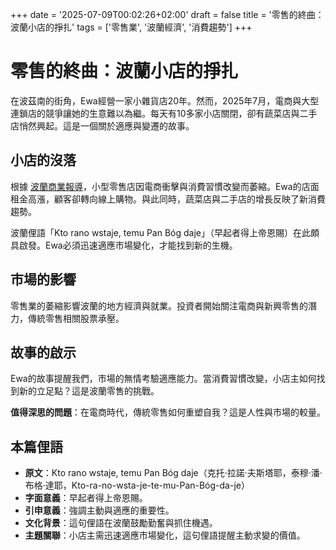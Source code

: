 +++
date = '2025-07-09T00:02:26+02:00'
draft = false
title = '零售的終曲：波蘭小店的掙扎'
tags = ['零售業', '波蘭經濟', '消費趨勢']
+++

# 零售的終曲：波蘭小店的掙扎

在波茲南的街角，Ewa經營一家小雜貨店20年。然而，2025年7月，電商與大型連鎖店的競爭讓她的生意難以為繼。每天有10多家小店關閉，卻有蔬菜店與二手店悄然興起。這是一個關於適應與變遷的故事。

## 小店的沒落

根據 [波蘭商業報導](https://www.google.com/url?sa=E&q=https://www.money.pl/gospodarka/ponad-10-dziennie-sklepy-znikaja-z-rynku-co-sie-dzieje-7175992939260800a.html)，小型零售店因電商衝擊與消費習慣改變而萎縮。Ewa的店面租金高漲，顧客卻轉向線上購物。與此同時，蔬菜店與二手店的增長反映了新消費趨勢。

波蘭俚語「Kto rano wstaje, temu Pan Bóg daje」（早起者得上帝恩賜）在此頗具啟發。Ewa必須迅速適應市場變化，才能找到新的生機。

## 市場的影響

零售業的萎縮影響波蘭的地方經濟與就業。投資者開始關注電商與新興零售的潛力，傳統零售相關股票承壓。

## 故事的啟示

Ewa的故事提醒我們，市場的無情考驗適應能力。當消費習慣改變，小店主如何找到新的立足點？這是波蘭零售的挑戰。

**值得深思的問題**：在電商時代，傳統零售如何重塑自我？這是人性與市場的較量。

## 本篇俚語
- **原文**：Kto rano wstaje, temu Pan Bóg daje（克托·拉諾·夫斯塔耶，泰穆·潘·布格·達耶，Kto-ra-no-wsta-je-te-mu-Pan-Bóg-da-je）
- **字面意義**：早起者得上帝恩賜。
- **引申意義**：強調主動與適應的重要性。
- **文化背景**：這句俚語在波蘭鼓勵勤奮與抓住機遇。
- **主題關聯**：小店主需迅速適應市場變化，這句俚語提醒主動求變的價值。